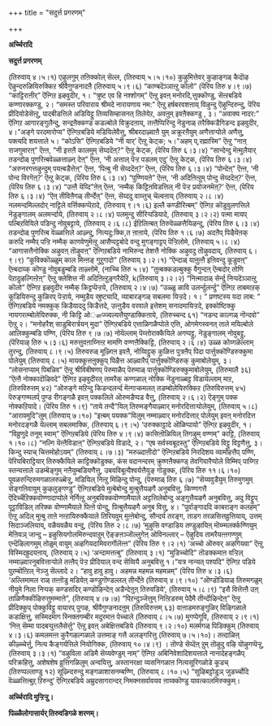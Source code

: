 +++
title = "सदुर्त्त प्रगरणम्"

+++


**अर्च्चिरादि**

**सदुर्त्त प्रगरणम्**

(तिरुवाय् ४।५।१) एऴुलगुम् तऩिक्कोल् सॆल्ल, (तिरुवाय् ५।५।१०)
कुऴुमित्तेवर् कुऴाङ्गळ् कैदॊऴ ऎऴुन्दरुळियिरुक्किऱ श्रीवैगुण्डनादऩै (तिरुवाय् ५।९।६) “काण्बदॆञ्ञाऩ्ऱु कॊलो” (पॆरिय तिरु ४।९।७) “काट्टिराऩीर्” ऎऩ्गिऱ इऴवुदीर, १। “त्रुष्ट एव हि नश्शोगम्” ऎऩ्ऱु इवऩ् मनोरदि,त्तुक्कॊण्डु, सॆऩ्ऱबडिये कण्णारक्कण्डु, २। “समस्त परिवाराय श्रीमदे नारायणाय नम:” ऎऩ्ऱु हर्षबरवशऩाय् विऴुन्दु ऎऴुन्दिरुन्दु, पॆरिय प्रीदियोडेसॆऩ्ऱु, पादबीडत्तिले अडियिट्टु तिव्यसिम्हासनत् तिलेयेऱ, अवऩुम् इवऩैक्कण्डु , ३। “अवाक्य नादर:” ऎऩ्गिऱ आगारङ्गुलैन्दु, सन्द्रऩैक्कण्ड कडल्बोले विक्रुदऩाय्, तऩ्ऩैप्पिरिन्दु नॆडुनाळ् तरैक्किडैगिडन्द इऴवुदीर, ४।”अङ्गे परदमारोप्य” ऎऩ्गिऱबडिये मडियिलेवैत्तु, श्रीबरदाऴ्वाऩै युम् अक्रूरऩैयुम् अणैत्ताऱ्पोले अणैत्तु, पक्त्यदि शयत्ताले ५। “कोऽसि” ऎऩ्गिऱबडिये “नी यार्’ ऎऩ्ऱु केट्क; ५।”अहम् प्,रह्मास्मि” ऎऩ्ऱु “नाऩ् राजगुमारऩ्” ऎऩ्ऩ, ”नी इत्तऩै कालमुम् सॆय्ददॆऩ्?” ऎऩ्ऱु केट्क, (पॆरिय तिरु ६।३।४) “सान्देन्दु मॆऩ्मुलैयार् तडन्दोळ् पुणरिऩ्बवॆळ्ळत्ताऴ्न् देऩ्” ऎऩ्ऩ, ‘नी अत्ताल् पॆऱ्ऱ पडलम् एदु’ ऎऩ्ऱु केट्क, (पॆरिय तिरु ६।३।४) “अरुनरगत्तऴुन्दुम् पयऩ्बडैत्तेऩ्” ऎऩ्ऩ, ‘पिऩ्बु नी सॆय्ददॆऩ्?’ ऎऩ्ऩ, (पॆरिय तिरु ६।३।४) “पोन्देऩ्” ऎऩ्ऩ, ‘नी पोन्द विरगॆऩ्?’ ऎऩ्ऱु केट्क, (पॆरिय तिरु ६।३।४) “पुण्णियऩे” ऎऩ्ऩ, ‘नी अदिऩिऩ्ऱुम् पोन्दु सॆय्ददॆऩ्?’ ऎऩ्ऩ, (पॆरिय तिरु ६।३।४) “उऩ्ऩै यॆय्दि”ऩेऩ् ऎऩ्ऩ, ‘नम्मैक् किट्टिऩविडत्तिल् नी पॆऱ्ऱ प्रयोजनमॆऩ्?’ ऎऩ्ऩ, (पॆरिय तिरु ६।३।४) “ऎऩ् तीविऩैगळ् तीर्न्देऩ्” ऎऩ्ऩ, सॆय्ददु वाय्त्तुच् चॆल्वऩाय् (तिरुवाय् २।८।४) नलमन्दमिल्लदोर् नाट्टिले वर्त्तिक्कप्पॆऱादे, (तिरुवाय् ९।१।६) इल्लै कण्डीरिऩ्बम्” ऎऩ्गिऱ कॊडुवुलगत्तिले नॆडुङ्गालम् अलमर्न्दाये, (तिरुवाय् २।८।४) पलमुन्दु सीरिऱ्पडियादे, (तिरुवाय् ३।२।२) पऩ्मा मायप् पल्बिऱवियिले पडिन्दु नोवुबट्टाये, (तिरुवाय् २।६।८) ईऱिलिऩ्बत् तिरुवॆळ्ळत्तैयिऴन्दु, (पॆरिय तिरु ६।३।४) तडन्दोळ् पुणरिऩ्ब वॆळ्ळत्तिले आऴ्न्दु, नित्यदु:क्कि,त ऩाऩाये, (पॆरिय तिरु १।६।७) अदऩैप् पिऴैयॆऩक् करुदि नम्मैप् पऱ्ऱि नम्मैक् काणवेणुमॆऩ्ऱु आसैप्पट्टबोदे वन्दु मुगङ्गाट्टप् पॆऱ्ऱिलोमे, (तिरुवाय् ५।८।४) “आगासत्तैनोक्कि अऴुवऩ् तॊऴुवऩ्” ऎऩ्गिऱबडिये नामिरुन्द तेशत्तै नोक्कि अऴुवदु तॊऴुवदाय्, (तिरुवाय् ६।९।९) “कूविक्कॊळ्ळुम् काल मिऩ्ऩङ् गुऱुगादो” (तिरुवाय् ३।२।१) “ऎन्दाळ् याऩुऩ्ऩै इऩिवन्दु कूडुवऩ्” ऎऩ्बदाय्क् कॊण्डु नोवुबडुम्बडि ताऴ्त्तोमे, (नाच्चि तिरु ५।४) “तुऩ्बक्कडल्बुक्कु वैगुन्दऩ् ऎऩ्बदोर् तोणि पॆऱादुऴल्गिऩ्ऱेऩ्” ऎऩ्ऱु क्लेशित्त नी अदिऩिऩ्ऱुङ्गरैयेऱि, k(तिरुवाय् ३।२।२) “निऩ्मादाळ् सेर्न्दु निऱ्पदॆञ्ञाऩ्ऱु कॊलो” ऎऩ्गिऱ इऴवुदीर नम्मैक् किट्टप्पॆऱ्ऱये, (तिरुवाय् २।४।७) “उळ्ळु ळावि उलर्न्दुलर्न्दु” ऎऩ्गिऱ ताबमाऱक् कूडियिरुन्दु कुळिरप् पॆऱ्ऱाये, नम्मुडैय स्रुष्ट्यादि, व्याबारङ्गळ् सबलमा यिऱ्ऱदे। १। ” प्रणष्टस्य यदा लाब: ” ऎऩ्गिऱबडिये नमक्कुक् किडैयाददु किडैत्तदे, उऩ्ऩुडैय वरवाले इत्तेशम् सनादमायिऱ्ऱदे, इक्कोष्टिक्कु नायगरत्म्बोलेयिरुक्क, नी किट्टि ओௗज्ज्वल्यत्तैयुण्डाक्किऩाये, (तिरुच्चन्द ६१) “नडन्द काल्गळ् नॊन्दवो” ऎऩ्ऱु २। “मनोहरैश् साडुबिरार्त्रयन् मुदा” ऎऩ्गिऱबडिये एत्ताळिगळैप्पोले एत्ति, ओगमेगस्वनत् ताले मयिल्बोले आलिक्कुम्बडि पण्णि, (पॆरिय तिरु ९।७।७) नोयॆल्लाम् पॆय्त्तोराक्कैयिले अगप्पट्टु, नॆडुङ्गालम् नोवुबट्टु, (पॆरियाऴ् तिरु ५।३।६) मरुत्तुवऩाय्निऩ्ऱ मामणि वण्णऩैक्किट्टि, (तिरुवाय् २।६।४) उळ्ळ कोय्गळॆल्लाम् तुरन्दु, (तिरुवाय् ८।९।५) तिरुवरुळ् मूऴ्गिऩ इवऩै, नोय्विट्टुक् कुळित्त पुत्रऩैप् पिदा पार्त्तुक्कॊण्डिरुक्कुमा पोलेयुम् (तिरुवाय् ८।५) मायक्कूत्तऩुक्कुप् पिऴैत्त आऴ्वारैप् पार्त्तुक्कॊण्डिरुक् कुमाबोलेयुम्, ३। “लोसनाप्याम् पिबन्निव” ऎऩ्ऱु श्रीविबीषणप् पॆरुमाळैप् पॆरुमाळ् पार्त्तुक्कॊण्डिरुक्कुमाबोलेयुम्, (तिरुमालै ३६) “ऎऩ्ऩै नोक्कादॊऴिवदे” ऎऩ्गिऱ इऴवुदीरत् तामरैक् कण्गळाल् नोक्कि नॆडुनाळ्बट्ट विडायॆल्लाम् माऱ, (तिरुविरुत्तम् ४२) “ऒरुङ्गे मऱिन्दु किडन्दलर्न्द मॆऩ्गाऱ्कमलत् तडम्बोलेयिरुक्किऱ (तिरुविरुत्तम् ४५) पॆरुङ्गण्मलर्प् पुण्ड रीगङ्गळै इवऩ् पक्कलिले ऒरुमडैप्पड वैत्तु, (तिरुवाय् २।६।२) ऎङ्गुम् पक्क नोक्कऱियादे। (पॆरिय तिरु १।९) “ताये तन्दै”यिल् तिरुमङ्गैयाऴ्वार् मनोरदित्ताऱ्पोलेयुम्, (तिरुवाय् ५।८) “आरावमुदि”लुम् (तिरुवाय् ७।१०) “इऩ्बम् पयक्क”विलुम् नम्माऴ्वार् मनोरदित्ताऱ् पोलेयुम् इवऩ् मनोरदित्त मनोरदङ्गळै यॆल्लाम् सबलमाक्कि, (तिरुवाय् ६।९।५) ‘उरुक्काट्टादे ऒळिप्पायो” ऎऩ्गिऱ इऴवुदीर, १। “विव्रुणुदे तनूम् स्वाम्” ऎऩ्गिऱबडिये (पॆरिय तिरु ४।९।४) कासिऩॊळियिल् तिगऴुम् वण्णम्” काट्टि, (तिरुवाय् १।१०।८) “नल्गि यॆऩ्ऩैविडाऩ्” ऎऩ्गिऱबडिये विडादे, २। “एष सर्वस्वबूदस्तु” ऎऩ्गिऱबडिये विट्टु विट्टणैत्तु, ३।किन्दु स्याच् चित्तमोहोऽयम्” (तिरुवाय् ८।७।३) ”मरुळ्दाऩीदो” ऎऩ्गिऱबडिये निरदिशय व्यामोहत्तैप् पण्णि, पॆरियबिराट्टियार् तिरुक्कैयिले काट्टिक्कॊडुक्क, कंस वदानन्दरम् क्रुष्णऩैक्कण्ड् तेवगियारैप्पोले विम्मिप् पाय्गिऱ स्तन्यत्ताले उडम्बॆङ्गुम् नऩैयुम्बडियणैत्तु, उबयविबूत्यैश्वर्यत्तैयुङ् गॊडुक्क, (पॆरिय तिरु ११।६।१०) पूवळरुन्दिरुमगळालरुळ्बॆऱ्ऱु, मडियिल् निऩ्ऱु मिऴिन्दु पोन्दु, (पॆरुमाळ् तिरु ६।७) ”सॆय्यवुडैयुम् तिरुमुगमुम् सॆङ्गऩिवायुम् कुऴलुङ्गण्डु” ऎऩ्गिऱबडिये मुऩ्बेबोन्दु मुऩ्बुत्तैयऴगै अनुबवित्तु, किण्णगत्तै ऎदिर्च्चॆऱिक्कवॊण्णादाप्पोले नेर्निऩ्ऱु अनुबविक्कवॊण्णामैयाले अट्टत्तिलेबोन्दु अङ्गुत्तैयऴगै अनुबवित्तु, अदु विट्टुप् पूट्टाविडिल् तरिक्क वॊण्णामैयाले पिऩ्ऩे पोन्दु, पिऩ्बुत्तैयऴगै अनुब वित्तु, ४। ”पूर्वाङ्गाददि काबराङ्ग कलहम्” ऎऩ्ऱु अदिल् मुऩ्बु ताऩे नऩ्ऱायिरुक्कैयाले तिरियवुम् मुऩ्ऩेबोन्दु, सौन्दर्य तरङ्ग, ताडग तरळसित्तव्रुत्तियाय्, उत्तम् सिदाञ्जलियाय्, वळैयवळैय वन्दु, (पॆरिय तिरु २।८।७) ‘मुऴुसि वण्डाडिय तण्डुऴायिऩ् मॊय्म्मलर्क्कण्णियुम् मेऩियञ् जान्दु – इऴुसियगोलमिरुन्दवाऱुम् ऎङ्ङऩञ्जॊल्लुगेऩ् ओविनल्लार् – ऎऴुदिय तामरैयऩ्ऩगण्णुम् एन्दॆऴिलागमुम् तोळुम् वायुम् अऴगियदामिवरार्गॊलॆऩ्ऩ” (पॆरिय तिरु ९।२।१) ‘अच्चो ऒरुवर् अऴगियवा” ऎऩ्ऱु विस्मिदह्रुदयऩाय्, (तिरुवाय् २।५) ‘अन्दामत्तऩ्बु” (तिरुवाय् ३।१) “मुडिच्चोदि” तॊडक्कमाऩ वऱ्ऱिल् नम्माऴ्वारनुबवित्ताऱ्पोले तऩ्ऩैप् पॆऱ्ऱ प्रीदियाल् वन्द सॆव्वियै अनुबवित्तु १।”यत्र नान्यत् पश्यदि” ऎऩ्गिऱ पडिये पुऱम्बॊऩ्ऱिल् नॆञ्जु सॆल्लादे २। “हावु हावु हावु। अहमन्न महमन्न महमन्नम्” (पॆरिय तिरु ४।३।६) ‘अल्लिमामल राळ् तऩ्ऩॊडु मडियेऩ् कण्डुगॊण्डल्लल् तीर्न्देऩे (तिरुवाय् ४।९।१०) “ऒण्डॊडियाळ् तिरुमगळुम् नीयुमे निला निऱ्पक् कण्डसदिर् कण्डॊऴिन्देऩ् अडैन्देऩुऩ् तिरुवडिये’, (तिरुवाय् ५।८।९) “इसै वित्तॆऩ्ऩै उऩ् ताळिणैक्कीऴिरुत्तुमम्माऩे”, (तिरुवाय् ४।७।७) “पिऱन्दुञ्जॆत्तुम् निऩ्ऱिडरुम् पेदैमै तीर्न्दॊऴिन्देऩ्” ऎऩ्ऱु प्रीदिक्कुप् पोक्कुविट्टु वायारप् पुगऴ, श्रीवैगुण्डनादऩुम् (तिरुविरुत्तम् ६३) वाऩाडमरुङ्गुळिर् विऴिगळाले कडाक्षित्तु, सस्मिदमाग स्निक्तगम्बीर मदुरमाऩ पेच्चाले (तिरुवाय् ८।५।७) मुगप्पेगूवि, (तिरुवाय् २।९।१) ‘निऩ् सॆम्मा पादबऱ्पुत्तलैसेर्त्तु” ऎऩ्ऱु इवऩ् अबेक्षित्तबडिये (तिरुवाय् ९।२।१०) मलर्मगळ् पिडिक्कुम् (तिरुवाय् ४।३।६) कमलमऩ्ऩ कुरैगऴल्गळाले उत्तमाङ् गत्तै अलङ्गरित्तु (तिरुवाय् ७।५।१०)। तऩ्दाळिऩ् कीऴ्च्चेर्त्तु, नित्य कैङ्गर्यत्तिले नियोगिक्क, (तिरुवाय् १०।४।९) । तॊण्डे सॆय्दॆऩ् ऱुम् तॊऴुदु वऴि यॊऴुगप्पॆऱ्ऱु, (तिरुवाय् ३।३।१) ”वऴुविला अडिमै सॆय्यवेण्डुम् नाम्” ऎऩ्गिऱ अबिनिवेशादिशयत्ताले नानादेहङ्गळैप् परिक्रहित्तु, अशेषशेष व्रुत्तिगळिलुम् अन्वयित्तु, अस्तानरक्षा व्यसनिगळाऩ नित्यसूरिगळोडे कूडच् (तिरुप्पल्लाण्डु १२) सूऴ्न्दिरुन्दु मङ्गळाशासनम्बण्णि, (तिरुवाय् ८।१०।५) “सुऴिबट्टोडुञ् जुडर्च्चोदि वॆळ्ळत्तिऩ्बुऱ् ऱिरुन्दु’ ऎऩ्गिऱबडिये अम्रुदसागरान्दर् निमक्नसर्वावयव ऩाय्क्कॊण्डु यावत्कालमिरुक्कुम्।

**अर्च्चिरादि मुऱ्ऱिऱ्ऱु।**

**पिळ्ळैलोगासार्यर् तिरुवडिगळे शरणम्।**

